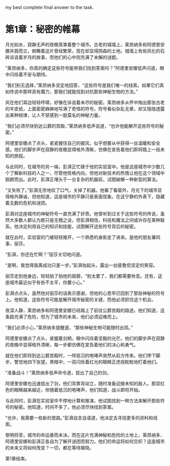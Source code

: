 my best complete final answer to the task.

# 第1章：秘密的帷幕

月光如水，寂静无声的夜晚笼罩着整个城市。古老的城墙上，莱昂纳多和阿德里安娜并肩而立，俯瞰着这片曾经繁荣，现在却显得阴森的土地。城墙上有些风化的石砖诉说着岁月的故事，而他们的心中则充满了未解的谜题。

“莱昂纳多，你真的确定这些符号能带我们找到答案吗？”阿德里安娜低声问道，眼中闪烁着不安与期待。

“我们别无选择，”莱昂纳多坚定地回答，“这些符号是我们唯一的线索。如果它们真如传说中那样具有魔力，那我们就能找到对抗那些神秘生物的方法。”

风在他们耳边轻轻呼啸，好像在诉说着未尽的秘密。莱昂纳多从怀中掏出那张古老的羊皮纸，上面密密麻麻地写满了奇怪的符号。符号看似杂乱无章，却又隐隐透露出某种规律，让人不禁感到一股莫名的神秘力量。

“我们必须尽快到达公爵的宫殿，”莱昂纳多低声说道，“也许他能解开这些符号的秘密。”

阿德里安娜点了点头，紧紧握住自己的披风，似乎想要从中获得一丝温暖和安全感。他们的脚步声在寂静的夜晚显得格外清晰，仿佛在宣告着他们即将踏上一段未知的旅程。

与此同时，在城市的另一端，彭湃正忙碌于他的实验室中。他是这座城市中少数几个了解新科技的人之一，尽管他性格内向，但他对新技术的热情让他在这个领域中脱颖而出。此时，彭湃正埋头于一台复杂的机器前，试图破解一种新型的算法。

“又失败了。”彭湃无奈地叹了口气，关掉了机器。他看了看窗外，月光下的城市显得格外静谧，但他知道，这座城市的平静只是表面现象。在这宁静的外表下，隐藏着无数的危机和谜团。

彭湃对这座城市的神秘符号一直充满了好奇。他曾听到过关于这些符号的传说，虽然大多数人都认为那只是无稽之谈，但彭湃相信，科技和魔法之间或许存在某种联系。他决定利用自己的知识和技能，试图解开这些符号背后的秘密。

就在此时，实验室的门被轻轻推开，一个熟悉的身影走了进来。是他的朋友兼同事，丽莎。

“彭湃，你还在忙啊？”丽莎关切地问道。

“是啊，我觉得我离成功只差一步。”彭湃抬起头，露出一丝疲惫但坚定的笑容。

丽莎走到他身边，轻轻拍了拍他的肩膀，“别太累了，我们都需要休息。还有，这座城市最近似乎有些不太平，你要小心。”

彭湃点点头，虽然他对丽莎的话表示感谢，但他的心思早已回到了那些神秘的符号上。他知道，这些符号可能是解开城市秘密的关键，而他必须抓住这个机会。

夜深人静，莱昂纳多和阿德里安娜已经踏上了前往公爵宫殿的路途。他们知道，这条路充满了危险，但为了城市的未来，他们必须迎难而上。

“我们必须小心，”莱昂纳多提醒道，“那些神秘生物可能随时出现。”

阿德里安娜点了点头，紧握着剑柄，眼中闪烁着坚毅的光芒。他们的脚步声在寂静的夜晚中显得格外清晰，每一步都仿佛在宣告着他们的决心和勇气。

就在他们即将到达公爵宫殿时，一阵低沉的咆哮声突然从前方传来。他们停下脚步，警觉地四下张望。黑暗中，一双闪烁着红光的眼睛正虎视眈眈地盯着他们。

“准备战斗！”莱昂纳多低声命令道，拔出了自己的剑。

阿德里安娜也迅速拔出了剑，他们背靠背站立，随时准备迎接未知的敌人。那双红色的眼睛越来越近，伴随着低沉的咆哮声，他们知道，战斗即将开始。

与此同时，彭湃在实验室中不停地计算和推演，他试图找到一种方法来解开那些符号的秘密。他知道，时间不多了，他必须尽快找到答案。

“也许，我需要一些新的思路。”彭湃自言自语道，他决定去寻找更多的资料和线索。

黎明将至，城市的命运悬而未决。而在这片充满神秘和危险的土地上，莱昂纳多、阿德里安娜和彭湃正各自为了解开谜团而努力。他们的命运将如何交织？这座城市的未来又将如何改变？一切，都在等待揭晓。

第1章结束。